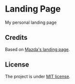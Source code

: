 # Landing Page

My personal landing page
   
## Credits

Based on [Mazda's landing page](https://github.com/madzadev/landing-page).

## License

The project is under [MIT license](https://choosealicense.com/licenses/mit/).